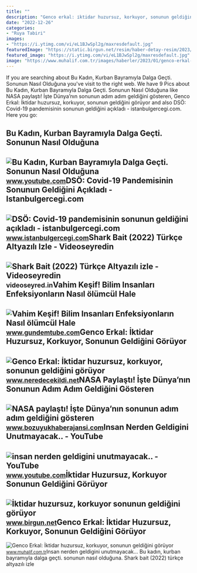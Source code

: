 ```yaml
---
title: ""
description: "Genco erkal: i̇ktidar huzursuz, korkuyor, sonunun geldiğini görüyor"
date: "2022-12-26"
categories:
- "Ruya Tabiri"
images:
- "https://i.ytimg.com/vi/eL1BJwSpl2g/maxresdefault.jpg"
featuredImage: "https://static.birgun.net/resim/haber-detay-resim/2023/02/01/iktidar-huzursuz-korkuyor-sonunun-geldigini-goruyor-1120758-5.jpg"
featured_image: "https://i.ytimg.com/vi/eL1BJwSpl2g/maxresdefault.jpg"
image: "https://www.muhalif.com.tr/images/haberler/2023/01/genco-erkal-iktidar-huzursuz-korkuyor-sonunun-geldigini-goruyor-1675161536.jpg"
---
```


If you are searching about Bu Kadın, Kurban Bayramıyla Dalga Geçti. Sonunun Nasıl Olduğuna you've visit to the right web. We have 9 Pics about Bu Kadın, Kurban Bayramıyla Dalga Geçti. Sonunun Nasıl Olduğuna like NASA paylaştı! İşte Dünya’nın sonunun adım adım geldiğini gösteren, Genco Erkal: İktidar huzursuz, korkuyor, sonunun geldiğini görüyor and also DSÖ: Covid-19 pandemisinin sonunun geldiğini açıkladı - istanbulgercegi.com. Here you go:

Bu Kadın, Kurban Bayramıyla Dalga Geçti. Sonunun Nasıl Olduğuna
---------------------------------------------------------------

 ![Bu Kadın, Kurban Bayramıyla Dalga Geçti. Sonunun Nasıl Olduğuna](https://i.ytimg.com/vi/eL1BJwSpl2g/maxresdefault.jpg) <small>www.youtube.com</small>DSÖ: Covid-19 Pandemisinin Sonunun Geldiğini Açıkladı - Istanbulgercegi.com
---------------------------------------------------------------------------

 ![DSÖ: Covid-19 pandemisinin sonunun geldiğini açıkladı - istanbulgercegi.com](https://www.istanbulgercegi.com/uploaded/bilgilendirme/2022/buyuk/dso-covid-19-pandemisinin-sonunun-geldigini-acikla-1663222915.jpeg) <small>www.istanbulgercegi.com</small>Shark Bait (2022) Türkçe Altyazılı Izle - Videoseyredin
-------------------------------------------------------

 ![Shark Bait (2022) Türkçe Altyazılı izle - Videoseyredin](https://videoseyred.in/wp-content/uploads/345083-Ac3zYMyqdLefjYdNFHyAYGnS59S-scaled.jpg) <small>videoseyred.in</small>Vahim Keşif! Bilim Insanları Enfeksiyonların Nasıl ölümcül Hale
---------------------------------------------------------------

 ![Vahim Keşif! Bilim Insanları Enfeksiyonların Nasıl ölümcül Hale](https://www.gundemtube.com/wp-content/uploads/2022/04/vahim-kesif-bilim-insanlari-enfeksiyonlarin-nasil-olumcul-hale-geldigini-buldu-g9hQTR9C.jpg) <small>www.gundemtube.com</small>Genco Erkal: İktidar Huzursuz, Korkuyor, Sonunun Geldiğini Görüyor
------------------------------------------------------------------

 ![Genco Erkal: İktidar huzursuz, korkuyor, sonunun geldiğini görüyor](https://www.neredecekildi.net/wp-content/uploads/2023/01/genco-erkal-iktidar-huzursuz-korkuyor-sonunun-geldigini-goruyor-4SC8hC4a.jpg) <small>www.neredecekildi.net</small>NASA Paylaştı! İşte Dünya’nın Sonunun Adım Adım Geldiğini Gösteren
------------------------------------------------------------------

 ![NASA paylaştı! İşte Dünya’nın sonunun adım adım geldiğini gösteren](https://www.bozuyukhaberajansi.com/wp-content/uploads/2019/11/nasa-paylasti-iste-dunyanin-sonunun-adim-adim-geldigini-gosteren-kareler-8U8AX5nE.jpg) <small>www.bozuyukhaberajansi.com</small>Insan Nerden Geldigini Unutmayacak.. - YouTube
----------------------------------------------

 ![insan nerden geldigini unutmayacak.. - YouTube](https://i.ytimg.com/vi/9g-h2QFrnF4/maxres2.jpg?sqp=-oaymwEoCIAKENAF8quKqQMcGADwAQH4Ac4FgAKACooCDAgAEAEYZSBlKGUwDw==&rs=AOn4CLCUN3TojtIEP80bmjU5n6Y_nyGROw) <small>www.youtube.com</small>İktidar Huzursuz, Korkuyor Sonunun Geldiğini Görüyor
----------------------------------------------------

 ![İktidar huzursuz, korkuyor sonunun geldiğini görüyor](https://static.birgun.net/resim/haber-detay-resim/2023/02/01/iktidar-huzursuz-korkuyor-sonunun-geldigini-goruyor-1120758-5.jpg) <small>www.birgun.net</small>Genco Erkal: İktidar Huzursuz, Korkuyor, Sonunun Geldiğini Görüyor
------------------------------------------------------------------

 ![Genco Erkal: İktidar huzursuz, korkuyor, sonunun geldiğini görüyor](https://www.muhalif.com.tr/images/haberler/2023/01/genco-erkal-iktidar-huzursuz-korkuyor-sonunun-geldigini-goruyor-1675161536.jpg) <small>www.muhalif.com.tr</small>Insan nerden geldigini unutmayacak... Bu kadın, kurban bayramıyla dalga geçti. sonunun nasıl olduğuna. Shark bait (2022) türkçe altyazılı izle
